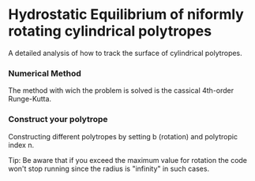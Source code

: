 # Hydrostatic Equilibrium of niformly rotating cylindrical polytropes

A detailed analysis of how to track the surface of cylindrical polytropes.

### Numerical Method

The method with wich the problem is solved is the cassical 4th-order Runge-Kutta.

### Construct your polytrope

Constructing different polytropes by setting b (rotation) and polytropic index n. 

Tip: Be aware that if you exceed the maximum value for rotation the code won't stop running since the radius is "infinity" in such cases.
